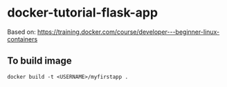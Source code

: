 # docker-tutorial-flask-app
Based on: https://training.docker.com/course/developer---beginner-linux-containers

## To build image
`docker build -t <USERNAME>/myfirstapp .`
